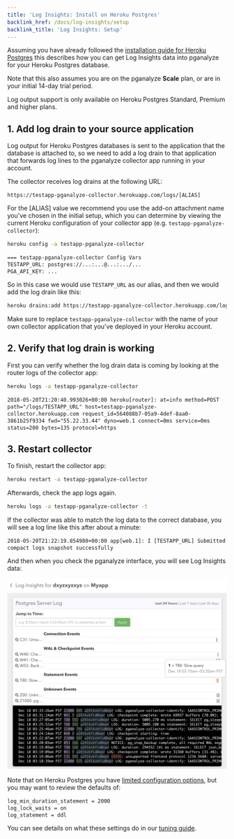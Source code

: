 ```yaml
---
title: 'Log Insights: Install on Heroku Postgres'
backlink_href: /docs/log-insights/setup
backlink_title: 'Log Insights: Setup'
---
```


Assuming you have already followed the [installation guide for Heroku Postgres](/docs/install/heroku_postgres)
this describes how you can get Log Insights data into pganalyze for your Heroku Postgres database.

Note that this also assumes you are on the pganalyze **Scale** plan, or are in your initial
14-day trial period.

Log output support is only available on Heroku Postgres Standard, Premium and higher plans.

## 1. Add log drain to your source application

Log output for Heroku Postgres databases is sent to the application that the
database is attached to, so we need to add a log drain to that application that
forwards log lines to the pganalyze collector app running in your account.

The collector receives log drains at the following URL:

```
https://testapp-pganalyze-collector.herokuapp.com/logs/[ALIAS]
```

For the [ALIAS] value we recommend you use the add-on attachment name you've chosen
in the initial setup, which you can determine by viewing the current Heroku
configuration of your collector app (e.g. `testapp-pganalyze-collector`):

```bash
heroku config -a testapp-pganalyze-collector
```
```
=== testapp-pganalyze-collector Config Vars
TESTAPP_URL: postgres://...:...@...:.../...
PGA_API_KEY: ...
```

So in this case we would use `TESTAPP_URL` as our alias, and then we would add the log drain
like this:

```bash
heroku drains:add https://testapp-pganalyze-collector.herokuapp.com/logs/TESTAPP_URL -a testapp
```

Make sure to replace `testapp-pganalyze-collector` with the name of your own collector application that you've deployed in your Heroku account.

## 2. Verify that log drain is working

First you can verify whether the log drain data is coming by looking at the router
logs of the collector app:

```bash
heroku logs -a testapp-pganalyze-collector
```

```
2018-05-20T21:20:40.993026+00:00 heroku[router]: at=info method=POST path="/logs/TESTAPP_URL" host=testapp-pganalyze-collector.herokuapp.com request_id=564088b7-05a9-4def-8aa0-3861b25f9334 fwd="55.22.33.44" dyno=web.1 connect=0ms service=0ms status=200 bytes=135 protocol=https
```

## 3. Restart collector

To finish, restart the collector app:

```bash
heroku restart -a testapp-pganalyze-collector
```

Afterwards, check the app logs again.

```bash
heroku logs -a testapp-pganalyze-collector -t
```

If the collector was able to match the log data to the correct database, you will see a log line like this after about a minute:

```
2018-05-20T21:22:19.854980+00:00 app[web.1]: I [TESTAPP_URL] Submitted compact logs snapshot successfully
```

And then when you check the pganalyze interface, you will see Log Insights data:

![](log_insights_heroku.png)

Note that on Heroku Postgres you have [limited configuration options](https://devcenter.heroku.com/articles/heroku-postgres-settings),
but you may want to review the defaults of:

```
log_min_duration_statement = 2000
log_lock_waits = on
log_statement = ddl
```

You can see details on what these settings do in our [tuning guide](/docs/log-insights/setup/tuning-log-config-settings).
